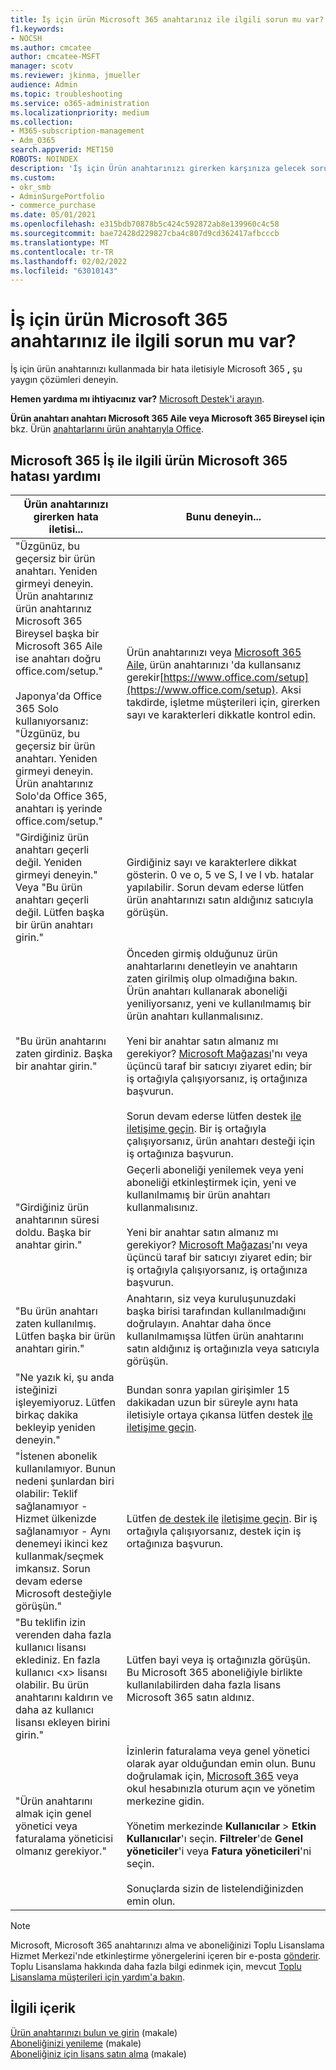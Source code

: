 ```yaml
---
title: İş için ürün Microsoft 365 anahtarınız ile ilgili sorun mu var?
f1.keywords:
- NOCSH
ms.author: cmcatee
author: cmcatee-MSFT
manager: scotv
ms.reviewer: jkinma, jmueller
audience: Admin
ms.topic: troubleshooting
ms.service: o365-administration
ms.localizationpriority: medium
ms.collection:
- M365-subscription-management
- Adm_O365
search.appverid: MET150
ROBOTS: NOINDEX
description: 'İş için Ürün anahtarınızı girerken karşınıza gelecek sorunları nasıl çöz Microsoft 365 öğrenin. '
ms.custom:
- okr_smb
- AdminSurgePortfolio
- commerce_purchase
ms.date: 05/01/2021
ms.openlocfilehash: e315bdb70878b5c424c592872ab8e139960c4c58
ms.sourcegitcommit: bae72428d229827cba4c807d9cd362417afbcccb
ms.translationtype: MT
ms.contentlocale: tr-TR
ms.lasthandoff: 02/02/2022
ms.locfileid: "63010143"
---
```

# <a name="problems-with-your-microsoft-365-for-business-product-key"></a>İş için ürün Microsoft 365 anahtarınız ile ilgili sorun mu var?

İş için ürün anahtarınızı kullanmada bir hata iletisiyle Microsoft 365 **,** şu yaygın çözümleri deneyin.
  
 **Hemen yardıma mı ihtiyacınız var?** [Microsoft Destek'i arayın](../admin/get-help-support.md).
  
 **Ürün anahtarı anahtarı Microsoft 365 Aile veya Microsoft 365 Bireysel için** bkz. Ürün [anahtarlarını ürün anahtarıyla Office](https://support.microsoft.com/office/12a5763a-d45c-4685-8c95-a44500213759).
  
## <a name="product-key-error-help-with-microsoft-365-for-business"></a>Microsoft 365 İş ile ilgili ürün Microsoft 365 hatası yardımı

| Ürün anahtarınızı girerken hata iletisi... | Bunu deneyin... |
|--------------------------------------------------------------------------------------------------------------------------------------------------------------------------------------------------------------------------------------------------------------------------------------------------------------------------------------------------------|----------------------------------------------------------------------------------------------------------------------------------------------------------------------------------------------------------------------------------------------------------------------------------------------------------------------------------------------------------------------------------------------------------------------------------------------------------------------------|
| "Üzgünüz, bu geçersiz bir ürün anahtarı. Yeniden girmeyi deneyin. Ürün anahtarınız ürün anahtarınız Microsoft 365 Bireysel başka bir Microsoft 365 Aile ise anahtarı doğru office.com/setup." <br/><br/>Japonya'da Office 365 Solo kullanıyorsanız: "Üzgünüz, bu geçersiz bir ürün anahtarı. Yeniden girmeyi deneyin. Ürün anahtarınız Solo'da Office 365, anahtarı iş yerinde office.com/setup." | Ürün anahtarınızı veya [Microsoft 365 Aile,](https://support.microsoft.com/office/28cbc8cf-1332-4f04-9123-9b660abb629e) ürün anahtarınızı 'da kullansanız gerekir[https://www.office.com/setup](https://www.office.com/setup). Aksi takdirde, işletme müşterileri için, girerken sayı ve karakterleri dikkatle kontrol edin. |
| "Girdiğiniz ürün anahtarı geçerli değil. Yeniden girmeyi deneyin." Veya "Bu ürün anahtarı geçerli değil. Lütfen başka bir ürün anahtarı girin." | Girdiğiniz sayı ve karakterlere dikkat gösterin. 0 ve o, 5 ve S, I ve l vb. hatalar yapılabilir. Sorun devam ederse lütfen ürün anahtarınızı satın aldığınız satıcıyla görüşün. |
| "Bu ürün anahtarını zaten girdiniz. Başka bir anahtar girin." | Önceden girmiş olduğunuz ürün anahtarlarını denetleyin ve anahtarın zaten girilmiş olup olmadığına bakın. Ürün anahtarı kullanarak aboneliği yeniliyorsanız, yeni ve kullanılmamış bir ürün anahtarı kullanmalısınız.  <br/><br/>Yeni bir anahtar satın almanız mı gerekiyor? [Microsoft Mağazası](https://go.microsoft.com/fwlink/p/?LinkId=529160)'nı veya üçüncü taraf bir satıcıyı ziyaret edin; bir iş ortağıyla çalışıyorsanız, iş ortağınıza başvurun.  <br/><br/>Sorun devam ederse lütfen destek [ile iletişime geçin](../admin/get-help-support.md). Bir iş ortağıyla çalışıyorsanız, ürün anahtarı desteği için iş ortağınıza başvurun. |
| "Girdiğiniz ürün anahtarının süresi doldu. Başka bir anahtar girin." | Geçerli aboneliği yenilemek veya yeni aboneliği etkinleştirmek için, yeni ve kullanılmamış bir ürün anahtarı kullanmalısınız.<br/><br/>Yeni bir anahtar satın almanız mı gerekiyor? [Microsoft Mağazası](https://go.microsoft.com/fwlink/p/?LinkId=529160)'nı veya üçüncü taraf bir satıcıyı ziyaret edin; bir iş ortağıyla çalışıyorsanız, iş ortağınıza başvurun.   |
| "Bu ürün anahtarı zaten kullanılmış. Lütfen başka bir ürün anahtarı girin." | Anahtarın, siz veya kuruluşunuzdaki başka birisi tarafından kullanılmadığını doğrulayın. Anahtar daha önce kullanılmamışsa lütfen ürün anahtarını satın aldığınız iş ortağınızla veya satıcıyla görüşün. |
| "Ne yazık ki, şu anda isteğinizi işleyemiyoruz. Lütfen birkaç dakika bekleyip yeniden deneyin." | Bundan sonra yapılan girişimler 15 dakikadan uzun bir süreyle aynı hata iletisiyle ortaya çıkansa lütfen destek [ile iletişime geçin](../admin/get-help-support.md). |
| "İstenen abonelik kullanılamıyor. Bunun nedeni şunlardan biri olabilir: Teklif sağlanamıyor - Hizmet ülkenizde sağlanamıyor - Aynı denemeyi ikinci kez kullanmak/seçmek imkansız. Sorun devam ederse Microsoft desteğiyle görüşün." | Lütfen [de destek ile](../admin/get-help-support.md) [iletişime geçin](../admin/get-help-support.md). Bir iş ortağıyla çalışıyorsanız, destek için iş ortağınıza başvurun. |
| "Bu teklifin izin verenden daha fazla kullanıcı lisansı eklediniz. En fazla kullanıcı \<x\> lisansı olabilir. Bu ürün anahtarını kaldırın ve daha az kullanıcı lisansı ekleyen birini girin." | Lütfen bayi veya iş ortağınızla görüşün. Bu Microsoft 365 aboneliğiyle birlikte kullanılabilirden daha fazla lisans Microsoft 365 satın aldınız. |
| "Ürün anahtarını almak için genel yönetici veya faturalama yöneticisi olmanız gerekiyor." | İzinlerin faturalama veya genel yönetici olarak ayar olduğundan emin olun. Bunu doğrulamak için, [Microsoft 365](https://support.microsoft.com/office/e9eb7d51-5430-4929-91ab-6157c5a050b4) veya okul hesabınızla oturum açın ve yönetim merkezine gidin. <br/><br/>Yönetim merkezinde **Kullanıcılar** \> **Etkin Kullanıcılar**'ı seçin. **Filtreler**'de **Genel yöneticiler**'i veya **Fatura yöneticileri**'ni seçin.  <br/><br/>Sonuçlarda sizin de listelendiğinizden emin olun. |

> [!NOTE]
> Microsoft, Microsoft 365 anahtarınızı alma ve aboneliğinizi Toplu Lisanslama Hizmet Merkezi'nde etkinleştirme yönergelerini içeren bir e-posta [gönderir](https://go.microsoft.com/fwlink/p/?LinkID=282016). Toplu Lisanslama hakkında daha fazla bilgi edinmek için, mevcut [Toplu Lisanslama müşterileri için yardım'a bakın](https://go.microsoft.com/fwlink/p/?LinkId=534992).
  
## <a name="related-content"></a>İlgili içerik

[Ürün anahtarınızı bulun ve girin](enter-your-product-key.md) (makale)\
[Aboneliğinizi yenileme](subscriptions/renew-your-subscription.md) (makale)\
[Aboneliğiniz için lisans satın alma](licenses/buy-licenses.md) (makale)

